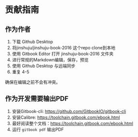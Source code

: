 # 贡献指南

## 作为作者

1. 下载 Github Desktop
2. 将jinshuju/jinshuju-book-2016 这个repo clone到本地
3. 使用 Gitbook Editor 打开 jinshuju-book-2016 文件夹
4. 进行常规的Markdown编辑，保存，预览
5. 使用 Github Desktop 与远端同步
6. 重复 4-5

确保在编辑之前不会有冲突。

## 作为开发需要输出PDF

1. 安装Gitbook-cli: https://github.com/GitbookIO/gitbook-cli
2. 安装Calibre: https://toolchain.gitbook.com/ebook.html
3. 最好阅读整个文档：https://toolchain.gitbook.com/ebook.html
4. 运行 `gitbook pdf` 输出PDF
